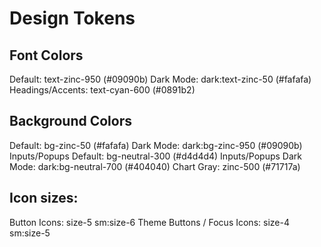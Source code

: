 # Design Tokens

## Font Colors

Default: text-zinc-950 (#09090b)
Dark Mode: dark:text-zinc-50 (#fafafa)
Headings/Accents: text-cyan-600 (#0891b2)

## Background Colors

Default: bg-zinc-50 (#fafafa)
Dark Mode: dark:bg-zinc-950 (#09090b)
Inputs/Popups Default: bg-neutral-300 (#d4d4d4)
Inputs/Popups Dark Mode: dark:bg-neutral-700 (#404040)
Chart Gray: zinc-500 (#71717a)

## Icon sizes:

Button Icons: size-5 sm:size-6
Theme Buttons / Focus Icons: size-4 sm:size-5
